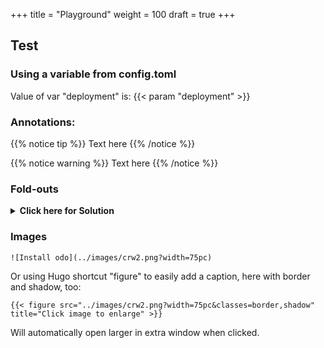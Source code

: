 +++
title = "Playground"
weight = 100
draft = true
+++

## Test

### Using a variable from config.toml

Value of var "deployment" is: {{< param "deployment" >}}

### Annotations:

{{% notice tip %}}
Text here
{{% /notice %}}


{{% notice warning %}}
Text here
{{% /notice %}}

### Fold-outs

<details><summary><b>Click here for Solution</b></summary>
<hr/>
<p>

- **Module:** yum

- **Arguments:** name=nano

- Tick **Enable Privilege Escalation**

</p>
<hr/>
</details>

### Images
```
![Install odo](../images/crw2.png?width=75pc)
```

Or using Hugo shortcut "figure" to easily add a caption, here with border and shadow, too:

```
{{< figure src="../images/crw2.png?width=75pc&classes=border,shadow" title="Click image to enlarge" >}}
```

Will automatically open larger in extra window when clicked.
